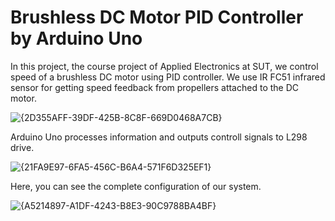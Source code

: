 # Brushless DC Motor PID Controller by Arduino Uno
In this project, the course project of Applied Electronics at SUT, we control speed of a brushless DC motor using PID controller.
We use IR FC51 infrared sensor for getting speed feedback from propellers attached to the DC motor.

![{2D355AFF-39DF-425B-8C8F-669D0468A7CB}](https://github.com/user-attachments/assets/95526af3-c7f4-4021-9374-ed07e63f4345)

Arduino Uno processes information and outputs controll signals to L298 drive.

![{21FA9E97-6FA5-456C-B6A4-571F6D325EF1}](https://github.com/user-attachments/assets/eda08de3-e0d7-4142-952e-e60b7378017b)

Here, you can see the complete configuration of our system.

![{A5214897-A1DF-4243-B8E3-90C9788BA4BF}](https://github.com/user-attachments/assets/885832d3-7cfd-456a-8447-e0bae7764bad)



